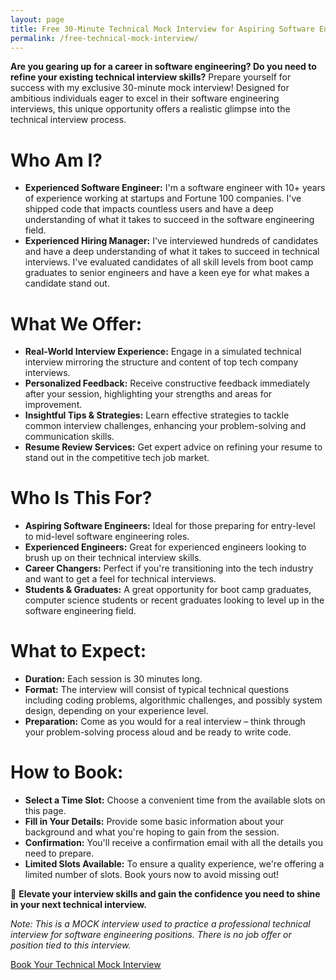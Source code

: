 ```yaml
---
layout: page
title: Free 30-Minute Technical Mock Interview for Aspiring Software Engineers
permalink: /free-technical-mock-interview/
---
```


**Are you gearing up for a career in software engineering? Do you need to refine your existing technical interview skills?** Prepare yourself for success with my exclusive 30-minute mock interview! Designed for ambitious individuals eager to excel in their software engineering interviews, this unique opportunity offers a realistic glimpse into the technical interview process.

# Who Am I?

- **Experienced Software Engineer:** I'm a software engineer with 10+ years of experience working at startups and Fortune 100 companies. I've shipped code that impacts countless users and have a deep understanding of what it takes to succeed in the software engineering field.
- **Experienced Hiring Manager:** I've interviewed hundreds of candidates and have a deep understanding of what it takes to succeed in technical interviews. I've evaluated candidates of all skill levels from boot camp graduates to senior engineers and have a keen eye for what makes a candidate stand out.

# What We Offer:

- **Real-World Interview Experience:** Engage in a simulated technical interview mirroring the structure and content of top tech company interviews.
- **Personalized Feedback:** Receive constructive feedback immediately after your session, highlighting your strengths and areas for improvement.
- **Insightful Tips & Strategies:** Learn effective strategies to tackle common interview challenges, enhancing your problem-solving and communication skills.
- **Resume Review Services:** Get expert advice on refining your resume to stand out in the competitive tech job market.

# Who Is This For?

- **Aspiring Software Engineers:** Ideal for those preparing for entry-level to mid-level software engineering roles.
- **Experienced Engineers:** Great for experienced engineers looking to brush up on their technical interview skills.
- **Career Changers:** Perfect if you're transitioning into the tech industry and want to get a feel for technical interviews.
- **Students & Graduates:** A great opportunity for boot camp graduates, computer science students or recent graduates looking to level up in the software engineering field.

# **What to Expect:**

- **Duration:** Each session is 30 minutes long.
- **Format:** The interview will consist of typical technical questions including coding problems, algorithmic challenges, and possibly system design, depending on your experience level.
- **Preparation:** Come as you would for a real interview – think through your problem-solving process aloud and be ready to write code.

# **How to Book:**

- **Select a Time Slot:** Choose a convenient time from the available slots on this page.
- **Fill in Your Details:** Provide some basic information about your background and what you're hoping to gain from the session.
- **Confirmation:** You'll receive a confirmation email with all the details you need to prepare.
- **Limited Slots Available:** To ensure a quality experience, we're offering a limited number of slots. Book yours now to avoid missing out!

🌟 **Elevate your interview skills and gain the confidence you need to shine in your next technical interview.**

_Note: This is a MOCK interview used to practice a professional technical interview for software engineering positions. There is no job offer or position tied to this interview._

<a href="/calendly-technical-mock-interview/" class="btn btn-primary" style="width: 100%">Book Your Technical Mock Interview</a>
